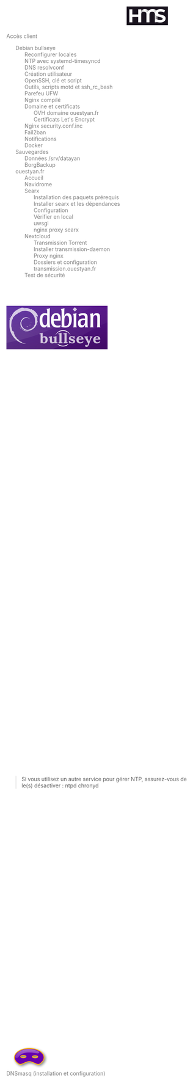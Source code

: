+++
title = 'HostMyServers, server32771 Debian 11 (Bullseye)'
date = 2022-11-09 00:00:00 +0100
categories = ['vps']
+++
![](hms.png){:width="80"}  
[Accès client](https://www.hostmyservers.fr/user)

- [Debian bullseye](#debian-bullseye)
    - [Reconfigurer locales](#reconfigurer-locales)
    - [NTP avec systemd-timesyncd](#ntp-avec-systemd-timesyncd)
    - [DNS resolvconf](#dns-resolvconf)
    - [Création utilisateur](#création-utilisateur)
    - [OpenSSH, clé et script](#openssh-clé-et-script)
    - [Outils, scripts motd et ssh_rc_bash](#outils-scripts-motd-et-ssh_rc_bash)
    - [Parefeu UFW](#parefeu-ufw)
    - [Nginx compilé](#nginx-compilé)
    - [Domaine et certificats](#domaine-et-certificats)
        - [OVH domaine ouestyan.fr](#ovh-domaine-ouestyanfr)
        - [Certificats Let's Encrypt](#certificats-lets-encrypt)
    - [Nginx security.conf.inc](#nginx-securityconfinc)
    - [Fail2ban](#fail2ban)
    - [Notifications](#notifications)
    - [Docker](#docker)
- [Sauvegardes](#sauvegardes)
    - [Données /srv/datayan](#données-srvdatayan)
    - [BorgBackup](#borgbackup)
- [ouestyan.fr](#ouestyanfr)
    - [Accueil](#accueil)
    - [Navidrome](#navidrome)
    - [Searx](#searx)
        - [Installation des paquets prérequis](#installation-des-paquets-prérequis)
        - [Installer searx et les dépendances](#installer-searx-et-les-dépendances)
        - [Configuration](#configuration)
        - [Vérifier en local](#vérifier-en-local)
        - [uwsgi](#uwsgi)
        - [nginx proxy searx](#nginx-proxy-searx)
    - [Nextcloud](#nextcloud)
        - [Transmission Torrent](#transmission-torrent)
        - [Installer transmission-daemon](#installer-transmission-daemon)
        - [Proxy nginx](#proxy-nginx)
        - [Dossiers et configuration](#dossiers-et-configuration)
        - [transmission.ouestyan.fr](#transmissionouestyanfr)
    - [Test de sécurité](#test-de-sécurité)

## Debian bullseye

![](debian11-logo.png){:height="60"}  

PARAMETRES D'ACCES:  
L'adresse IPv4 du VPS est : 45.145.166.178  
L'adresse IPv6 du VPS est : 2a04:ecc0:8:a8:4567:4989::1  

Connexion SSH en "root" 

    ssh root@45.145.166.178

Modifier le fichier des dépôts `/etc/apt/sources.list`

```
deb http://deb.debian.org/debian bullseye main contrib non-free
deb-src http://deb.debian.org/debian bullseye main contrib non-free

#deb http://deb.debian.org/debian bullseye-updates main contrib non-free
#deb-src http://deb.debian.org/debian bullseye-updates main contrib non-free

deb http://security.debian.org/debian-security bullseye-security main
deb-src http://security.debian.org/debian-security bullseye-security main
```

Rafraîchir 

    apt update && apt upgrade

Créer mot de passe  "root"

    passwd

Le paramétrage réseau par défaut `/etc/network/interfaces.d/50-cloud-init`  
Il faut commenter la ligne `dns-nameservers 194.9.173.89 2a04:ecc0:4::89` pour utiliser dnsmasq

```
# This file is generated from information provided by the datasource.  Changes
# to it will not persist across an instance reboot.  To disable cloud-init's
# network configuration capabilities, write a file
# /etc/cloud/cloud.cfg.d/99-disable-network-config.cfg with the following:
# network: {config: disabled}
auto lo
iface lo inet loopback
#    dns-nameservers 194.9.173.89 2a04:ecc0:4::89

auto eth0
iface eth0 inet static
    address 45.145.166.178/24
    gateway 45.145.166.1

# control-alias eth0
iface eth0 inet6 static
    address 2a04:ecc0:8:a8:4567:4989::1/64
    gateway 2a04:ecc0:8:a8::1
```

### Reconfigurer locales

installer le paquet locales-all

    apt-get install locales-all

### NTP avec systemd-timesyncd

Le service ntp de systemd s'appelle **systemd-timesyncd.service**  
La configuration se fait dans `/etc/systemd/timesyncd.conf`

>Si vous utilisez un autre service pour gérer NTP, assurez-vous de le(s) désactiver : ntpd chronyd

Installation

    sudo apt install systemd-timesyncd

Par défaut

    systemctl status systemd-timesyncd.service

```
● systemd-timesyncd.service - Network Time Synchronization
     Loaded: loaded (/lib/systemd/system/systemd-timesyncd.service; enabled; vendor preset: enabled)
     Active: active (running) since Sun 2022-09-25 02:50:09 UTC; 10h ago
       Docs: man:systemd-timesyncd.service(8)
   Main PID: 10822 (systemd-timesyn)
     Status: "Initial synchronization to time server 188.68.41.203:123 (0.debian.pool.ntp.org)."
      Tasks: 2 (limit: 4698)
     Memory: 1012.0K
        CPU: 54ms
     CGroup: /system.slice/systemd-timesyncd.service
             └─10822 /lib/systemd/systemd-timesyncd
```

Fuseau Europe/Paris

    sudo timedatectl set-timezone Europe/Paris

Horloge système synchronisée

    timedatectl

```
               Local time: dim. 2022-09-25 15:47:44 CEST
           Universal time: dim. 2022-09-25 13:47:44 UTC
                 RTC time: dim. 2022-09-25 13:47:45
                Time zone: Europe/Paris (CEST, +0200)
System clock synchronized: yes
              NTP service: active
          RTC in local TZ: no
```

### dnsmasq

![](Dnsmasq_logo.png)  
[DNSmasq (installation et configuration)](/posts/DNSmasq/)

Installation

    sudo apt install dnsmasq

Si le paquet **resolvconf** est installé, dnsmasq utilisera sa sortie  plutôt que le contenu de `/etc/resolv.conf` pour trouver les serveurs de noms en amont. Décommenter la ligne `#IGNORE_RESOLVCONF=yes` empêche ce comportement.  
Notez que l'inclusion d'une ligne `resolv-file=<filename>` dans `/etc/dnsmasq.conf` n'est pas suffisante pour remplacer **resolvconf** si celui-ci est installé : la ligne `#IGNORE_RESOLVCONF=yes` doit être décommentée.

`/etc/default/dnsmasq`

```
# Whether or not to run the dnsmasq daemon; set to 0 to disable.
# Note that this is only valid when using SYSV init. For systemd,
# use "systemctl disable dnsmasq"
ENABLED=1

# By default search this drop directory for configuration options.
# Libvirt leaves a file here to make the system dnsmasq play nice.
# Comment out this line if you don't want this. The dpkg-* are file
# endings which cause dnsmasq to skip that file. This avoids pulling
# in backups made by dpkg.
CONFIG_DIR=/etc/dnsmasq.d,.dpkg-dist,.dpkg-old,.dpkg-new

# If the resolvconf package is installed, dnsmasq will use its output
# rather than the contents of /etc/resolv.conf to find upstream
# nameservers. Uncommenting this line inhibits this behaviour.
# Note that including a "resolv-file=<filename>" line in
# /etc/dnsmasq.conf is not enough to override resolvconf if it is
# installed: the line below must be uncommented.
IGNORE_RESOLVCONF=yes
```

Configuration de dnsmasq avec le fichier /etc/resolv.conf

Vous devez faire en sorte que toutes les requêtes soient envoyées à dnsmasq en ajoutant les adresses localhost comme seuls serveurs de noms dans le fichier `/etc/resolv.conf` 

```
#     DO NOT EDIT THIS FILE BY HAND -- YOUR CHANGES WILL BE OVERWRITTEN
# 127.0.0.53 is the systemd-resolved stub resolver.
# run "resolvectl status" to see details about the actual nameservers.

nameserver 127.0.0.1
```

Ouvrir le fichier `/etc/dnsmasq.conf` et effectuer les réglages de configuration 

```
domain-needed
expand-hosts
localise-queries

interface=lo

resolv-file=/etc/resolv.dnsmasq.conf
```

Explications

* **domain-needed** : Ne transmet pas les requêtes ne contenant pas un nom de domaine complet. Par exemple,une requête pour machine ne sera pas transmise aux serveurs DNS de votre FAI, alors qu’une requête pour machine.domain.com le sera. 
* Si vous souhaitez qu'un domaine soit automatiquement ajouté aux noms simples dans un fichier hosts, décommentez l'option **expand-hosts** 
* **localise-queries** : Retourne des réponses aux requêtes DNS dépendantes de l’interface sur laquelle la requête a été reçue, à partir du fichier /etc/hosts. Si un nom dans /etc/hosts a plus d’une adresse associée avec lui, et qu’une des adresses au moins est dans le même sous-réseau que l’interface sur laquelle la requête a été reçue, alors ne retourne que la(les) adresse(s) du sous-réseau considéré. Cela permet d’avoir dans /etc/hosts un serveur avec de multiples adresses, une pour chacune de ses interfaces, et de fournir aux hôtes l’adresse correcte (basée sur le réseau auquel ils sont attachés). Cette possibilité est actuellement limitée à IPv4. 

Pour lutter contre la censure sur Internet, [FDN](https://www.fdn.fr/actions/dns/) fait le choix de mettre à disposition de toutes et tous des résolveurs DNS récursifs ouverts.  
Le fichier des dns `/etc/resolv.dnsmasq.conf`

```
nameserver 80.67.169.12
nameserver 2001:910:800::12
nameserver 80.67.169.40
nameserver 2001:910:800::40
```

Redémarrer dnsmasq

    sudo systemctl restart dnsmasq

Vérifications, installer dnsutils au préalable (`sudo apt install dnsutils`)


### Création utilisateur

Utilisateur **hmsuser**  

    useradd -m -d /home/hmsuser/ -s /bin/bash hmsuser

Mot de passe **hmsuser**  

    passwd hmsuser

Visudo pour les accès root via utilisateur **hmsuser**  

```bash
echo "hmsuser     ALL=(ALL) NOPASSWD: ALL" >> /etc/sudoers
```

Déconnexion puis connexion ssh en mode utilisateur  

    ssh hmsuser@45.145.166.178

### OpenSSH, clé et script

![OpenSSH](ssh_logo1.png){:height="70"}  
**connexion avec clé**  
<u>sur l'ordinateur de bureau</u>
Générer une paire de clé curve25519-sha256 (ECDH avec Curve25519 et SHA2) pour une liaison SSH avec le serveur.  

    ssh-keygen -t ed25519 -o -a 100 -f ~/.ssh/server32771

Envoyer les clés publiques sur le serveur KVM   

    ssh-copy-id -i ~/.ssh/server32771.pub hmsuser@45.145.166.178

<u>sur le serveur KVM</u>
On se connecte  

    ssh hmsuser@45.145.166.178

Modifier la configuration serveur SSH  

    sudo nano /etc/ssh/sshd_config

Modifier

```conf
Port = 55178
PermitRootLogin no
PasswordAuthentication no
```


Relancer openSSH  

    sudo systemctl restart sshd

Accès depuis le poste distant avec la clé privée  

    ssh hmsuser@45.145.166.178 -p 55178 -i ~/.ssh/server32771  

### Outils, scripts motd et ssh_rc_bash

![](bash-shell-logo.png){:height="50"}  
Installer utilitaires  

    sudo apt install rsync curl tmux jq figlet git


Motd

    sudo rm /etc/motd && sudo nano /etc/motd

```
  _  _           _    __  __        ___                              
 | || | ___  ___| |_ |  \/  | _  _ / __| ___  _ _ __ __ ___  _ _  ___
 | __ |/ _ \(_-<|  _|| |\/| || || |\__ \/ -_)| '_|\ V // -_)| '_|(_-<
 |_||_|\___//__/ \__||_|  |_| \_, ||___/\___||_|   \_/ \___||_|  /__/
                              |__/____ ___  ____  ____  _            
      ___ ___  _ _ __ __ ___  _ _|__ /|_  )|__  ||__  |/ |           
     (_-</ -_)| '_|\ V // -_)| '_||_ \ / /   / /   / / | |           
     /__/\___||_|   \_/ \___||_| |___//___| /_/   /_/  |_|           
                         _                          __               
     ___  _  _  ___  ___| |_  _  _  __ _  _ _      / _| _ _          
    / _ \| || |/ -_)(_-<|  _|| || |/ _` || ' \  _ |  _|| '_|         
    \___/ \_,_|\___|/__/ \__| \_, |\__,_||_||_|(_)|_|  |_|           
                              |__/                                   
```


Script **ssh_rc_bash**  
>**ATTENTION!!! Les scripts sur connexion peuvent poser des problèmes pour des appels externes autres que ssh**

    wget https://static.xoyaz.xyz/files/ssh_rc_bash
    chmod +x ssh_rc_bash # rendre le bash exécutable
    ./ssh_rc_bash        # exécution

![](hms.ouestyan.fr.png)

### Parefeu UFW

![ufw](ufw-logo.png){:width="50"} 

*UFW, ou pare - feu simple , est une interface pour gérer les règles de pare-feu dans Arch Linux, Debian ou Ubuntu. UFW est utilisé via la ligne de commande (bien qu'il dispose d'interfaces graphiques disponibles), et vise à rendre la configuration du pare-feu facile.*

Installation **Debian / Ubuntu**

    sudo apt install ufw

*Par défaut, les jeux de règles d'UFW sont vides, de sorte qu'il n'applique aucune règle de pare-feu, même lorsque le démon est en cours d'exécution.*   

Les règles 

```bash
sudo ufw allow 55178/tcp  # port SSH
sudo ufw allow http       # port 80
sudo ufw allow https      # port 443
sudo ufw allow DNS        # port 53
```

Activer le parefeu

    sudo ufw enable

```
Command may disrupt existing ssh connections. Proceed with operation (y|n)? y
Firewall is active and enabled on system startup
```

Status

     sudo ufw status verbose

```
Status: active
Logging: on (low)
Default: deny (incoming), allow (outgoing), disabled (routed)
New profiles: skip

To                         Action      From
--                         ------      ----
55178/tcp                  ALLOW IN    Anywhere                  
80/tcp                     ALLOW IN    Anywhere                  
443                        ALLOW IN    Anywhere                  
53 (DNS)                   ALLOW IN    Anywhere                  
55178/tcp (v6)             ALLOW IN    Anywhere (v6)             
80/tcp (v6)                ALLOW IN    Anywhere (v6)             
443 (v6)                   ALLOW IN    Anywhere (v6)             
53 (DNS (v6))              ALLOW IN    Anywhere (v6)             
```

### Nginx compilé

![](nginx-logo.png)  

Utilisateur avec droits sudo  

Télécharger le bash

```
wget https://static.xoyaz.xyz/files/compilation-nginx-tls1.3.sh
chmod +x compilation-nginx-tls1.3.sh # rendre le bash exécutable
./compilation-nginx-tls1.3.sh        # exécution
```

A la fin de la compilation

```
Versions Nginx OpenSSL
nginx version: nginx/1.20.2
OpenSSL 1.1.1n  15 Mar 2022
```

### Domaine et certificats

Se connecter sur HMS pour configurer le reverse dns   
45.145.166.178 --> ouestyan.fr  
Demander par ticket la modification du reverse dns ipv6  
2a04:ecc0:8:a8:4567:4989:0:1 --> ouestyan.fr

Changer le hostname

    sudo hostnamectl set-hostname ouestyan.fr
    hostnamectl

```
   Static hostname: ouestyan.fr
         Icon name: computer-vm
           Chassis: vm
        Machine ID: 0e0cc9839fc64a049ba55e3248fab176
           Boot ID: f3913f931a8b4090a7d40ac500e2db0f
    Virtualization: kvm
  Operating System: Debian GNU/Linux 11 (bullseye)
            Kernel: Linux 5.10.0-18-cloud-amd64
      Architecture: x86-64
```

#### OVH domaine ouestyan.fr

![dns](dns-logo.png){:width="50"}  
OVH configuration domaine **ouestyan.fr**

```
$TTL 3600
@	IN SOA dns17.ovh.net. tech.ovh.net. (2022092612 86400 3600 3600000 60)
         IN NS     ns17.ovh.net.
         IN NS     dns17.ovh.net.
         IN MX     10 ouestyan.fr.
         IN A      45.145.166.178
         IN AAAA   2a04:ecc0:8:a8:4567:4989::1
         IN CAA    128 issue "letsencrypt.org"
*        IN A      45.145.166.178
*        IN AAAA   2a04:ecc0:8:a8:4567:4989::1
```

#### Certificats Let's Encrypt

![letsencrypt](letsencrypt-logo1.png){:height="80"}  
Installation gestionnaire des certificats Let's Encrypt

```
cd ~
# socat est prérequis (installé par défaut)
git clone https://github.com/acmesh-official/acme.sh.git
cd acme.sh
./acme.sh --install 
```

Se reconnecter

Exporter les clés OVH API  

 
Génération des certificats  

    acme.sh --dns dns_ovh --server letsencrypt --issue --keylength ec-384 -d 'ouestyan.fr' -d '*.ouestyan.fr'
    
Ouvrir le  lien d'authentification et relancer la commande précédente après le message "OVH authentication Success !" et patienter...

Résultat de l'installation

```
[lun. 26 sept. 2022 08:36:37 CEST] Your cert is in: /home/hmsuser//.acme.sh/ouestyan.fr_ecc/ouestyan.fr.cer
[lun. 26 sept. 2022 08:36:37 CEST] Your cert key is in: /home/hmsuser//.acme.sh/ouestyan.fr_ecc/ouestyan.fr.key
[lun. 26 sept. 2022 08:36:38 CEST] The intermediate CA cert is in: /home/hmsuser//.acme.sh/ouestyan.fr_ecc/ca.cer
[lun. 26 sept. 2022 08:36:38 CEST] And the full chain certs is there: /home/hmsuser//.acme.sh/ouestyan.fr_ecc/fullchain.cer
```

Installation des certificats

```
sudo mkdir -p /etc/ssl/private/
sudo chown $USER -R /etc/ssl/private/
acme.sh --ecc --install-cert -d 'ouestyan.fr' -d '*.ouestyan.fr' --key-file /etc/ssl/private/ouestyan.fr-key.pem --fullchain-file /etc/ssl/private/ouestyan.fr-fullchain.pem  --reloadcmd 'sudo systemctl reload nginx.service'
```

Supprimer ` --reloadcmd 'sudo systemctl reload nginx.service'` à la ligne précédente si Nginx n'est pas installé
{: .prompt-warning }

Editer le crontab

    crontab -e

```
13 0 * * * "/home/hmsuser/.acme.sh"/acme.sh --cron --home "/home/hmsuser/.acme.sh" --renew-hook "/home/hmsuser/.acme.sh/acme.sh --ecc --install-cert -d 'ouestyan.fr' -d '*.ouestyan.fr' --key-file /etc/ssl/private/ouestyan.fr-key.pem --fullchain-file /etc/ssl/private/ouestyan.fr-fullchain.pem  --reloadcmd 'sudo systemctl reload nginx.service'" > /dev/null
```

### Nginx security.conf.inc

[Nginx headers,SSL,HSTS,OCSP](/posts/Nginx_headers_SSL_HSTS_OCSP/)

Créer un fichier pour un regroupement `/etc/nginx/conf.d/security.conf.inc` mode intermédiaire

```
   # /etc/nginx/conf.d/security.conf.inc
	ssl_session_timeout 1d;
	ssl_session_cache shared:SSL:50m;  # about 200000 sessions
	ssl_session_tickets off;
	
	
	# intermediate configuration
        ssl_protocols TLSv1.2 TLSv1.3;
        ssl_ciphers ECDHE-ECDSA-AES128-GCM-SHA256:ECDHE-RSA-AES128-GCM-SHA256:ECDHE-ECDSA-AES256-GCM-SHA384:ECDHE-RSA-AES256-GCM-SHA384:ECDHE-ECDSA-CHACHA20-POLY1305:ECDHE-RSA-CHACHA20-POLY1305:DHE-RSA-AES128-GCM-SHA256:DHE-RSA-AES256-GCM-SHA384;
        ssl_prefer_server_ciphers off;
 	
        # Pre-defined FFDHE group (RFC 7919)
        # From https://ssl-config.mozilla.org/ffdhe2048.txt
        # https://security.stackexchange.com/a/149818
        ssl_dhparam /etc/ssl/private/ffdhe2048.pem;

	# Follows the Web Security Directives from the Mozilla Dev Lab and the Mozilla Obervatory + Partners
	# https://wiki.mozilla.org/Security/Guidelines/Web_Security
	# https://observatory.mozilla.org/
	
	more_set_headers "Content-Security-Policy : upgrade-insecure-requests";
	more_set_headers "Referrer-Policy: same-origin;"
	
	more_set_headers "X-Content-Type-Options : nosniff";
	more_set_headers "X-XSS-Protection : 1; mode=block";
	more_set_headers "X-Download-Options : noopen";
	more_set_headers "X-Permitted-Cross-Domain-Policies : none";
	more_set_headers "X-Frame-Options : SAMEORIGIN";
	
	# Disable the disaster privacy thing that is FLoC
	more_set_headers "Permissions-Policy : interest-cohort=()";
	
	# Disable gzip to protect against BREACH
	# Read https://trac.nginx.org/nginx/ticket/1720 (text/ cannot be disabled!)
	gzip off;

   # Certificats Let's Encrypt 
   ssl_certificate /etc/ssl/private/ouestyan.fr-fullchain.pem;
   ssl_certificate_key /etc/ssl/private/ouestyan.fr-key.pem;
   
   # HSTS (ngx_http_headers_module is required) (63072000 seconds)
   more_set_headers "Strict-Transport-Security : max-age=63072000; includeSubDomains; preload";

   # OCSP settings
   ssl_stapling on;
   ssl_stapling_verify on;
   ssl_trusted_certificate /etc/ssl/private/ouestyan.fr-fullchain.pem;
   resolver 1.1.1.1;
```

Dans tous les Vhosts, il faut ajouter l'inclusion du fichier : `include /etc/nginx/conf.d/security.conf.inc;`


### Fail2ban

[Installer et configurer Fail2ban + UFW sur Debian 11](/posts/Debian_11_Fail2ban_UFW/)

### Notifications

`Il faut demander l'ouverture du port 25 au fournisseur du VPS`{: .prompt-warning }

Le serveur doit pouvoir expédier des messages de notification par messagerie   

1. Il faut ajouter le port TCP 25 au parefeu : `sudo ufw allow 25`  
2. Configurer DNS de votre fournisseur de domaine, ici OVH  
Ajouter enregistrement MX : **IN MX     10 ouestyan.fr.** (le point est obligatoire après fr)
2. Procédures d'installation et paramétrage &rarr; 
[Debian - Installer et configurer Postfix comme serveur SMTP d'envoi uniquement](/posts/Debian_Postfix_serveur_SMTP_envoi_uniquement/)

Test envoi message

    echo "Test envoi via postfix smtp" | mail -s "serveur debian" root

### Docker

[Docker + Docker Compose sur Debian, installation et utilisation](/posts/Docker-Debian-Buster/)

*    **Docker Engine** ou **Docker Daemon** correspondant au processus qui fait tourner Docker sur le système, en charge de la génération et l'exécution des containers
*    **Docker Registry** est un emplacement de stockage pour héberger les images de containers Docker (il peut être public ou privé)
*    **Docker Image** correspondant à un fichier qui contient la définition d'un container Docker (dépendances, configuration, etc.)
*    **Docker Client** correspondant à l'utilitaire en ligne de commande qui va permettre de gérer les containers (commande "docker")
*    **Docker Container** correspondant aux containers en eux-mêmes, tout en sachant qu'une image peut permettre de créer plusieurs containers avec chacun un identifiant unique


## Sauvegardes

### Données /srv/datayan

Le dossier datayan va contenir tous les dossiers de données :  
**BiblioCalibre  CalibreTechnique  media  musique  static  www**  
L'utilisateur doit avoir un ID=1000
{: .prompt-info }


**Opérations sur le serveur HostMyServers server32771 (yanfi.space)**  
Dans l'installation de base debian 11, l'utilisateur à un ID=1000  

Ajouter cet utilisateur au groupe users

    sudo usermod -a -G users $USER

Vérifier : `id $USER` &rarr; uid=1000(hmsuser) gid=1000(hmsuser) groups=1000(hmsuser),100(users)

Créer le dossier

    sudo mkdir -p /srv/datayan

Donner les droits

    sudo chown $USER:users -R /srv/datayan

### BorgBackup

![](borg-logo.png){:height="50"}  
Installer borg : `sudo apt install borg`  
Créer un utilisateur borg et son répertoire "home" &rarr; `/srv/data/borg-backups` : `sudo useradd -d /srv/data -m -r -U borg`

Les clés publiques des serveurs autorisés se trouvent dans le fichier **authorized_keys** de l'utilisateur **borg**

```
root@ouestyan:/home/hmsuser# su - borg
$ pwd
/srv/data/borg-backups
$ cat .ssh/authorized_keys
ssh-ed25519 AAAAC3NzaC1lZDI1NTE5AAAAIMs2JATwIa9fPOk0gfOgm4YNIT9ZKfWwpXDamzZ5dVsh root@ouestline.xyz
ssh-ed25519 AAAAC3NzaC1lZDI1NTE5AAAAIPuVXP+pUjvedC/htJmKXamAotLESDCRqU0MOoD7vqCA root@422x.l.time4vps.cloud
```

## ouestyan.fr

### Accueil 

Déposer une image `wallpaper.jpg` dans le dossier `/var/www/default-www`  

Créer un fichier `/var/www/default-www/index/`  

``/
<!DOCTYPE/>
/>
<head>
 <meta charset="UTF-8"> 
 <title>ouestyan.fr</title>
<style type="text/css" media="screen" >
html { 
  margin:0;
  padding:0;
  background: url(wallpaper.jpg) no-repeat center fixed; 
  -webkit-background-size: cover; /* pour anciens Chrome et Safari */
  background-size: cover; /* version standardisée */
}
body { color: white; }
a:link {
  color: grey;
  background-color: transparent;
  text-decoration: none;
}

a {
  text-decoration: underline;
  background-color: transparent;
  color: #a00;
}
a:visited {
  color: #844;
}
a:hover, a:focus, a:active {
  text-decoration: none;
  color: white;
  background: #800;
}


</style>

</head>
<body>

<h1>Serveur ouestyan.fr</h1>


</body>
</>
```

**ouestyan.fr.conf**

Créer le fichier `/etc/nginx/conf.d/ouestyan.fr.conf` 

```nginx
server {
    listen 80;
    listen [::]:80;
    server_name ouestyan.fr;
    return 301 https://$host$request_uri;
}
# /etc/nginx/conf.d/ouestyan.fr.conf


server {
    listen 443 ssl http2;
    listen [::]:443 ssl http2;
    server_name ouestyan.fr;

    root /var/www/default-www;
    index index/;

    include /etc/nginx/conf.d/security.conf.inc;

    #include /etc/nginx/conf.d/ouestyan.fr.d/*.conf;

    access_log /var/log/nginx/ouestyan.fr-access.log;
    error_log /var/log/nginx/ouestyan.fr-error.log;
}
```

Lien <https://ouestyan.fr>   
![](ouestyan.fr.png){:width="500"}

### Navidrome

[Audio Navidrome, installation sur debian](/posts/Audio_Navidrome-installation_sur_debian/)

**<u>Installation navidrome</u>**

```
# Conditions préalables à la mise à jour et à l’installation
sudo apt update && sudo apt upgrade
sudo apt install libtag1-dev ffmpeg
# Utilisateur “navidrome”
sudo useradd -r -s /bin/false navidrome
# Créez un répertoire pour stocker l’exécutable Navidrome 
# et un répertoire de travail avec les permissions appropriées
sudo install -d -o navidrome -g navidrome /opt/navidrome
sudo install -d -o navidrome -g navidrome /var/lib/navidrome
# On utilise la version compilée disponible sous ~/navidrome
sudo mv navidrome /opt/navidrome/
sudo chown -R navidrome:navidrome /opt/navidrome
sudo chmod +x /opt/navidrome/navidrome
```

Fichier de configuration **navidrome.toml** : `sudo nano /var/lib/navidrome/navidrome.toml`

```
MusicFolder = "/srv/datayan/musique"
ND_PLAYLISTSPATH = "Playlists"
```

unité Systemd **navidrome.service** : `sudo nano /etc/systemd/system/navidrome.service`

```
[Unit]
Description=Navidrome Music Server and Streamer compatible with Subsonic/Airsonic
After=remote-fs.target network.target
AssertPathExists=/var/lib/navidrome

[Install]
WantedBy=multi-user.target

[Service]
User=navidrome
Group=navidrome
Type=simple
ExecStart=/opt/navidrome/navidrome --configfile "/var/lib/navidrome/navidrome.toml"
WorkingDirectory=/var/lib/navidrome
TimeoutStopSec=20
KillMode=process
Restart=on-failure

# See https://www.freedesktop.org/software/systemd/man/systemd.exec/
DevicePolicy=closed
NoNewPrivileges=yes
PrivateTmp=yes
PrivateUsers=yes
ProtectControlGroups=yes
ProtectKernelModules=yes
ProtectKernelTunables=yes
RestrictAddressFamilies=AF_UNIX AF_INET AF_INET6
RestrictNamespaces=yes
RestrictRealtime=yes
SystemCallFilter=~@clock @debug @module @mount @obsolete @reboot @setuid @swap
ReadWritePaths=/var/lib/navidrome

# You can uncomment the following line if you're not using the jukebox This
# will prevent navidrome from accessing any real (physical) devices
#PrivateDevices=yes

# You can change the following line to `strict` instead of `full` if you don't
# want navidrome to be able to write anything on your filesystem outside of
# /var/lib/navidrome.
ProtectSystem=full

# You can uncomment the following line if you don't have any media in /home/*.
# This will prevent navidrome from ever reading/writing anything there.
#ProtectHome=true

# You can customize some Navidrome config options by setting environment variables here. Ex:
#Environment=ND_BASEURL="/navidrome"
```

lancer le service

```bash
sudo systemctl daemon-reload
sudo systemctl start navidrome.service
sudo systemctl enable navidrome.service
```

Tester navidrome, exécuter la commande sur un poste local ayant accès via ssh au serveur distant

    ssh -L 9500:localhost:4533 hmsuser@45.145.166.178 -p 55178 -i /home/yann/.ssh/server32771

Ouvrir le lien `localhost:9500` dans un navigateur

**<u>Proxy nginx zic.ouestyan.fr</u>**

Le fichier de configuration nginx `/etc/nginx/conf.d/zic.ouestyan.fr.conf`

```
server {
    listen 80;
    listen [::]:80;
    server_name zic.ouestyan.fr;
    return 301 https://$host$request_uri;
}
server {
    listen 443 ssl http2;
    listen [::]:443 ssl http2;
    server_name zic.ouestyan.fr;

    include /etc/nginx/conf.d/security.conf.inc;

    location / { 
        proxy_pass              http://127.0.0.1:4533;
    } 

}
```

Valider et recharger ginx

    sudo nginx -t
    sudo systemctl reload nginx

Lien <https://zic.ouestyan.fr>  
![](zic.ouestyan.fr.png){:width="500"}

### Searx

[Step by step installation](https://searx.github.io/searx/admin/installation-searx/#installation-basic)

#### Installation des paquets prérequis

```shell
sudo -H apt-get install -y \
    python3-dev python3-babel python3-venv \
    uwsgi uwsgi-plugin-python3 \
    git build-essential libxslt-dev zlib1g-dev libffi-dev libssl-dev \
    shellcheck
```

Créer un utilisateur système

```shell
sudo -H useradd --shell /bin/bash --system \
    --home-dir "/usr/local/searx" \
    --comment 'Privacy-respecting metasearch engine' searx

sudo -H mkdir "/usr/local/searx"
sudo -H chown -R "searx:searx" "/usr/local/searx"
```

#### Installer searx et les dépendances

```shell
# basculer sur utilisateur searx
sudo -H -u searx -i
# le prompt : searx@ouestyan:~$
# cloner le dépôt
git clone "https://github.com/searx/searx.git" "/usr/local/searx/searx-src"
# créer virtualenv
python3 -m venv "/usr/local/searx/searx-pyenv"
echo ". /usr/local/searx/searx-pyenv/bin/activate" >>  "/usr/local/searx/.profile"
```

Pour installer les dépendances de searx, quittez la session bash searx que vous avez ouverte ci-dessus et redémarrez-en une nouvelle. 
Avant l'installation, vérifiez d'abord si votre virtualenv provient du login (`~/.profile`) :


```shell
hmsuser@ouestyan:~$ sudo -H -u searx -i
(searx-pyenv) searx@ouestyan:~$ command -v python && python --version
/usr/local/searx/searx-pyenv/bin/python
Python 3.9.2

# update pip's boilerplate ..
pip install -U pip
pip install -U setuptools
pip install -U wheel
pip install -U pyyaml

# jump to searx's working tree and install searx into virtualenv
(searx-pyenv) searx@ouestyan:~$ cd "/usr/local/searx/searx-src"
(searx-pyenv) searx@ouestyan:~$ pip install -e .
```

#### Configuration

Ouvrez un deuxième terminal pour les tâches de configuration

Pour créer un /etc/searx/settings.yml initial, vous pouvez commencer par une copie du fichier `Origin : utils/templates/etc/searx/use_default_settings.yml`. Cette configuration utilise les paramètres par défaut de `Origin : searx/settings.yml` et est recommandée depuis la fusion du PR 2291.

Pour une installation minimale, configurez comme indiqué ci-dessous - remplacez searx@$(uname -n) par un nom de votre choix, définissez ultrasecretkey - et/ou modifiez /etc/searx/settings.yml selon vos besoins.

```shell
# paramètres searx
sudo -H mkdir -p "/etc/searx"
sudo -H cp "/usr/local/searx/searx-src/searx/settings.yml" \
             "/etc/searx/settings.yml"
# minimal setup
sudo -H sed -i -e "s/ultrasecretkey/$(openssl rand -hex 16)/g" "/etc/searx/settings.yml"
sudo -H sed -i -e "s/{instance_name}/searx@$(uname -n)/g" "/etc/searx/settings.yml"
```

Modifier le fichier de paramétrage `/etc/searx/settings.yml`

```
general:

    instance_name : "OuestSearx" # displayed name

ui:
    theme_args :
        oscar_style : logicodev-dark # default style of oscar
    results_on_new_tab: True  # Open result links in a new tab by default

# supprimer la ligne 'disabled : True' des éléments ci dessous ou positionner 'disabled : False'

  - name : ddg definitions
    engine : duckduckgo_definitions
    shortcut : ddd
    weight : 2

  - name : duckduckgo
    engine : duckduckgo
    shortcut : ddg

  - name : duckduckgo images
    engine : duckduckgo_images
    shortcut : ddi
    timeout: 3.0

  - name : startpage
    engine : startpage
    shortcut : sp
    timeout : 6.0
    disabled : False
    additional_tests:
      rosebud: *test_rosebud

# facultatif
# ajouter ligne 'disabled : True' sur certains éléments de la liste

  - name : bing
    engine : bing
    shortcut : bi
    disabled : True

  - name : bing images
    engine : bing_images
    shortcut : bii
    disabled : True

  - name : bing news
    engine : bing_news
    shortcut : bin
    disabled : True

  - name : bing videos
    engine : bing_videos
    shortcut : biv
    disabled : True

  - name : wikidata
    engine : wikidata
    shortcut : wd
    timeout : 3.0
    weight : 2
    tests: *tests_infobox
    disabled : True

  - name : google
    engine : google
    shortcut : go
    use_mobile_ui: false
    # additional_tests:
    #   android: *test_android
    disabled : True

  - name : google images
    engine : google_images
    shortcut : goi
    # additional_tests:
    #   android: *test_android
    #   dali:
    #     matrix:
    #       query: ['Dali Christ']
    #       lang: ['en', 'de', 'fr', 'zh-CN']
    #     result_container:
    #       - ['one_title_contains', 'Salvador']
    disabled : True

  - name : google news
    engine : google_news
    shortcut : gon
    # additional_tests:
    #   android: *test_android
    disabled : True

  - name : google videos
    engine : google_videos
    shortcut : gov
    # additional_tests:
    #   android: *test_android
    disabled : True

  - name : google scholar
    engine : google_scholar
    shortcut : gos
    disabled : True

```

#### Vérifier en local

Pour vérifier votre configuration searx, vous pouvez activer le débogage et démarrer la webapp. Searx recherche un fichier de configuration dans l'environnement exporté `$SEARX_SETTINGS_PATH`

```shell
# dans le second terminal (hmsuser@ouestyan:~$)
# enable debug ..
sudo -H sed -i -e "s/debug : False/debug : True/g" "/etc/searx/settings.yml"

# start webapp
$ sudo -H -u searx -i
# prompt --> (searx-pyenv) searx@ouestyan:~$ 
cd /usr/local/searx/searx-src
export SEARX_SETTINGS_PATH="/etc/searx/settings.yml"
# lancement de la webapp
python searx/webapp.py
```

Ouvrez un navigateur WEB et visitez http:// . Si vous êtes dans un conteneur ou dans un script, testez avec curl dans le second terminal

    curl --location --verbose --head --insecure localhost:8888

```
*   Trying 127.0.0.1:8888...
* Connected to localhost (127.0.0.1) port 8888 (#0)
> GET / HTTP/1.1
> Host: localhost:8888
> User-Agent: curl/7.74.0
> Accept: */*
> 
* Mark bundle as not supporting multiuse
* HTTP 1.0, assume close after body
< HTTP/1.0 200 OK
[...]
```
Si tout fonctionne bien, appuyez sur [CTRL-C] pour arrêter la webapp et désactiver l'option de débogage dans settings.yml. 

```shell
# disable debug
$ sudo -H sed -i -e "s/debug : True/debug : False/g" "/etc/searx/settings.yml"
```

Vous pouvez maintenant quitter searx en mode bash (entrez deux fois la commande exit). À ce stade, searx n'est pas un daemon , uwsgi le permet.


#### uwsgi

Créer le fichier `/etc/uwsgi/apps-available/searx.ini`

```ini
[uwsgi]

# uWSGI core
# ----------
#
# https://uwsgi-docs.readthedocs.io/en/latest/Options/#uwsgi-core

# Who will run the code
uid = searx
gid = searx

# set (python) default encoding UTF-8
env = LANG=C.UTF-8
env = LANGUAGE=C.UTF-8
env = LC_ALL=C.UTF-8

# chdir to specified directory before apps loading
chdir = /usr/local/searx/searx-src/searx

# searx configuration (settings.yml)
env = SEARX_SETTINGS_PATH=/etc/searx/settings.yml

# disable logging for privacy
disable-logging = true

# The right granted on the created socket
chmod-socket = 666

# Plugin to use and interpreter config
single-interpreter = true

# enable master process
master = true

# load apps in each worker instead of the master
lazy-apps = true

# load uWSGI plugins
plugin = python3,http

# By default the Python plugin does not initialize the GIL.  This means your
# app-generated threads will not run.  If you need threads, remember to enable
# them with enable-threads.  Running uWSGI in multithreading mode (with the
# threads options) will automatically enable threading support. This *strange*
# default behaviour is for performance reasons.
enable-threads = true


# plugin: python
# --------------
#
# https://uwsgi-docs.readthedocs.io/en/latest/Options/#plugin-python

# load a WSGI module
module = searx.webapp

# set PYTHONHOME/virtualenv
virtualenv = /usr/local/searx/searx-pyenv

# add directory (or glob) to pythonpath
pythonpath = /usr/local/searx/searx-src


# speak to upstream
# -----------------
#
# Activate the 'http' configuration for filtron or activate the 'socket'
# configuration if you setup your HTTP server to use uWSGI protocol via sockets.

# using IP:
#
# https://uwsgi-docs.readthedocs.io/en/latest/Options/#plugin-http
# Native HTTP support: https://uwsgi-docs.readthedocs.io/en/latest/HTTP/

http = 127.0.0.1:8888

# using unix-sockets:
#
# On some distributions you need to create the app folder for the sockets::
#
#   mkdir -p /run/uwsgi/app/searx
#   chown -R searx:searx  /run/uwsgi/app/searx
#
# socket = /run/uwsgi/app/searx/socket

# Cache
cache2 = name=searxcache,items=2000,blocks=2000,blocksize=4096,bitmap=1
```

Activer le fichier ini

    sudo -H ln -s /etc/uwsgi/apps-available/searx.ini /etc/uwsgi/apps-enabled/

Démarrer le service

    sudo -H service uwsgi start searx

Tester  localement pour vérifier : `curl --location --verbose --head --insecure localhost:8888`

Tester à partir d'un poste distant  
Exécuter sur un poste distant

    ssh -L 9500:localhost:8888 hmsuser@45.145.166.178 -p 55178 -i /home/yann/.ssh/server32771  

Sur le même poste , ouvrir le navigateur avec un lien <http://localhost:9500>

![](searx.ouestyan.fr.png){:width="600"}

Après toute modification du fichier de configuration `/etc/searx/settings.yml`, il faut redémarrer le service **uwsgi** par la commande `sudo systemctl restart uwsgi`
{: .prompt-info }

#### nginx proxy searx

Le fichier de configuration nginx `/etc/nginx/conf.d/searx.ouestyan.fr.conf`

```
server {
    listen 80;
    listen [::]:80;
    server_name searx.ouestyan.fr;
    return 301 https://$host$request_uri;
}
server {
    listen 443 ssl http2;
    listen [::]:443 ssl http2;
    server_name searx.ouestyan.fr;

    include /etc/nginx/conf.d/security.conf.inc;

    location / {
      proxy_pass http://127.0.0.1:8888;

      proxy_set_header Host $host;
      proxy_set_header Connection       $http_connection;
      proxy_set_header X-Forwarded-For  $proxy_add_x_forwarded_for;
      proxy_set_header X-Scheme         $scheme;
      proxy_buffering                   off;
    }
}
```

Valider et recharger ginx

    sudo nginx -t
    sudo systemctl reload nginx

Lien <https://searx.ouestyan.fr>  

### Nextcloud

[Nextcloud Hub 3 (v25+)](/posts/Nextcloud_Hub_3_(v25+)/)

#### Transmission Torrent

[Installation Transmission Torrent](/posts/debian-transmission-daemon/) 

#### Installer transmission-daemon

Liste des commandes

```shell
sudo apt install transmission-cli transmission-common transmission-daemon
sudo systemctl stop transmission-daemon
sudo usermod -a -G debian-transmission $USER
```

#### Proxy nginx

Reverse proxy nginx `/etc/nginx/conf.d/transmission.ouestyan.fr.conf`

```
upstream transmission  {
    server 127.0.0.1:9091;
}

server {
    listen 80;
    listen [::]:80;
    server_name transmission.ouestyan.fr;
    return 301 https://$host$request_uri;
}
server {
    listen 443 ssl http2;
    listen [::]:443 ssl http2;
    server_name transmission.ouestyan.fr;

    include /etc/nginx/conf.d/security.conf.inc;

    access_log /var/log/nginx/trans-access.log;
    error_log /var/log/nginx/trans-error.log;

    location / {
    return 301 https://$server_name/transmission/;
		location ^~ /transmission {
		    proxy_set_header X-Real-IP $remote_addr;
		    proxy_set_header X-Forwarded-For $proxy_add_x_forwarded_for;
		    proxy_set_header Host $http_host;
		    proxy_set_header Connection "";
		    proxy_pass_header X-Transmission-Session-Id;
		       
			  location /transmission/rpc {
			    proxy_pass http://transmission;
			  }
			  location /transmission/web/ {
			    proxy_pass http://transmission;
			  }
			  location /transmission/upload {
			    proxy_pass http://transmission;
			  }
			  location /transmission/web/style/ {
			    alias /usr/share/transmission/web/style/;
			  }
			  location /transmission/web/javascript/ {
			    alias /usr/share/transmission/web/javascript/;
			  }
			  location /transmission/web/images/ {
			    alias /usr/share/transmission/web/images/;
			  }
			  location /transmission/ {
			    return 301 http://$server_name/transmission/web;
			  }
			  location /transmission/downloads/ {
			    alias /srv/transmission/completed/;
			    charset UTF-8;
			    autoindex on;
			    autoindex_exact_size off;
		     }
		 }

}

}
```

#### Dossiers et configuration

Créer les différents dossiers pour le suivi des téléchargements

```shell
sudo mkdir -p /srv/transmission/{watched,completed,progress}
# les droits
chown debian-transmission:www-data -R /srv/transmission/completed
chown debian-transmission:debian-transmission -R /srv/transmission/{watched,progress}
```

Modifier le fichier `/var/lib/transmission-daemon/info/settings.json`

```
"download-dir": "/srv/transmission/completed",
"incomplete-dir": "/srv/transmission/progress",

"rpc-authentication-required": true, // Activation de l’auth par mot de passe
"rpc-url": "/",
"rpc-bind-address": "0.0.0.0", // 127.0.0.1 pour écouter en local
"rpc-enabled": true, // Activation de l’interface web
"rpc-password": "MOT_DE_PASSE", // Tapez votre mot de passe, il sera salé au reload
"rpc-port": 9091, // Port d’écoute
"rpc-url": "/transmission/", // Correspond à l’URL d’accès
"rpc-username": "UTILISATEUR", // Nom d’utilisateur pour l’auth
"rpc-host-whitelist": "",
"rpc-host-whitelist-enabled": false,
"rpc-whitelist": "127.0.0.1", // IPs à whitelist
"rpc-whitelist-enabled": true, // Activation de la whitelist

# en fin de fichier
    "utp-enabled": true,
    "watch-dir": "/srv/transmission/watched",
    "watch-dir-enabled": true
}
```

le fichier json complet

```json
{
    "alt-speed-down": 50,
    "alt-speed-enabled": false,
    "alt-speed-time-begin": 540,
    "alt-speed-time-day": 127,
    "alt-speed-time-enabled": false,
    "alt-speed-time-end": 1020,
    "alt-speed-up": 50,
    "bind-address-ipv4": "0.0.0.0",
    "bind-address-ipv6": "::",
    "blocklist-enabled": false,
    "blocklist-url": "http://www.example.com/blocklist",
    "cache-size-mb": 4,
    "dht-enabled": true,
    "download-dir": "/srv/transmission/completed",
    "download-queue-enabled": true,
    "download-queue-size": 5,
    "encryption": 1,
    "idle-seeding-limit": 30,
    "idle-seeding-limit-enabled": false,
    "incomplete-dir": "/srv/transmission/progress",
    "incomplete-dir-enabled": false,
    "lpd-enabled": false,
    "message-level": 1,
    "peer-congestion-algorithm": "",
    "peer-id-ttl-hours": 6,
    "peer-limit-global": 200,
    "peer-limit-per-torrent": 50,
    "peer-port": 51413,
    "peer-port-random-high": 65535,
    "peer-port-random-low": 49152,
    "peer-port-random-on-start": false,
    "peer-socket-tos": "default",
    "pex-enabled": true,
    "port-forwarding-enabled": true,
    "preallocation": 1,
    "prefetch-enabled": true,
    "queue-stalled-enabled": true,
    "queue-stalled-minutes": 30,
    "ratio-limit": 2,
    "ratio-limit-enabled": false,
    "rename-partial-files": true,
    "rpc-authentication-required": false,
    "rpc-bind-address": "127.0.0.1",
    "rpc-enabled": true,
    "rpc-host-whitelist": "",
    "rpc-host-whitelist-enabled": false,
    "rpc-password": "{971fed709da0e448d0dec7ed65fe2600ce3ce916OvFJeoc6",
    "rpc-port": 9091,
    "rpc-url": "/transmission/",
    "rpc-username": "yannick",
    "rpc-whitelist": "127.0.0.1,::1",
    "rpc-whitelist-enabled": true,
    "scrape-paused-torrents-enabled": true,
    "script-torrent-done-enabled": false,
    "script-torrent-done-filename": "",
    "seed-queue-enabled": false,
    "seed-queue-size": 10,
    "speed-limit-down": 100,
    "speed-limit-down-enabled": false,
    "speed-limit-up": 100,
    "speed-limit-up-enabled": false,
    "start-added-torrents": true,
    "trash-original-torrent-files": false,
    "umask": 18,
    "upload-slots-per-torrent": 14,
    "utp-enabled": true,
    "watch-dir": "/srv/transmission/watched",
    "watch-dir-enabled": true
}
```

Pour éviter l'erreur " transmission UDP Failed to set receive buffer ..." , en mode su

```shell
sudo -s
echo "net.core.rmem_max = 4194304" >> /etc/sysctl.conf
echo "net.core.wmem_max = 1048576" >> /etc/sysctl.conf
sysctl -p
```

Redémarrer le service

    sudo systemctl start transmission-daemon

A chaque modification (en mode su)

```shell
systemctl stop transmission-daemon
rm /var/lib/transmission-daemon/.config/transmission-daemon/settings.json
rm /etc/transmission-daemon/settings.json 
# créer
nano /var/lib/transmission-daemon/info/settings.json
```

#### transmission.ouestyan.fr

Connexion sur le lien <https://transmission.ouestyan.fr>  
![](transmission.ouestyan.fr01.png)  
Saisir "yannick" et son mot de passe  

### Test de sécurité

[Analyse SSL](https://www.ssllabs.com/ssltest/index/) contre le site Web pour trouver le score et la vulnérabilité essentielle.  
![](ssllabs-ouestyan.fr.png)  
<https://www.ssllabs.com/ssltest/analyze/?d=ouestyan.fr>

Les entêtes <https://securityheaders.com/>   
![](securityheaders-ouestyan.fr.png)  
ouestyan.fr

![](securityheaders-cloud.ouestyan.fr.png)
cloud.ouestyan.fr


